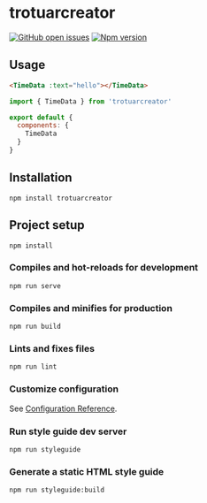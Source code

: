 
# trotuarcreator
[![GitHub open issues](https://img.shields.io/github/issues/kamil-starzyk/trotuarcreator.svg?maxAge=2592000)](https://github.com/kamil-starzyk/trotuarcreator/issues)
[![Npm version](https://img.shields.io/npm/v/trotuarcreator.svg?maxAge=2592000)](https://www.npmjs.com/package/trotuarcreator)

## Usage
```HTML
<TimeData :text="hello"></TimeData>
```
```javascript
import { TimeData } from 'trotuarcreator'

export default {
  components: {
    TimeData
  }
}
```
## Installation
```
npm install trotuarcreator
```

## Project setup
```
npm install
```

### Compiles and hot-reloads for development
```
npm run serve
```

### Compiles and minifies for production
```
npm run build
```

### Lints and fixes files
```
npm run lint
```

### Customize configuration
See [Configuration Reference](https://cli.vuejs.org/config/).

### Run style guide dev server
```
npm run styleguide
```

### Generate a static HTML style guide
```
npm run styleguide:build
```
